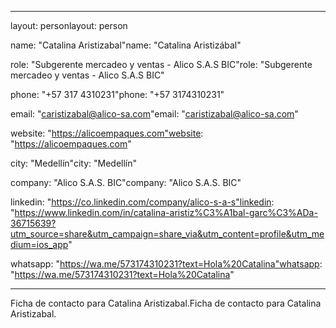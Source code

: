 ------

layout: personlayout: person

name: "Catalina Aristizabal"name: "Catalina Aristizábal"

role: "Subgerente mercadeo y ventas - Alico S.A.S BIC"role: "Subgerente mercadeo y ventas - Alico S.A.S BIC"

phone: "+57 317 4310231"phone: "+57 3174310231"

email: "caristizabal@alico-sa.com"email: "caristizabal@alico-sa.com"

website: "https://alicoempaques.com"website: "https://alicoempaques.com"

city: "Medellín"city: "Medellín"

company: "Alico S.A.S. BIC"company: "Alico S.A.S. BIC"

linkedin: "https://co.linkedin.com/company/alico-s-a-s"linkedin: "https://www.linkedin.com/in/catalina-aristiz%C3%A1bal-garc%C3%ADa-36715639?utm_source=share&utm_campaign=share_via&utm_content=profile&utm_medium=ios_app"

whatsapp: "https://wa.me/573174310231?text=Hola%20Catalina"whatsapp: "https://wa.me/573174310231?text=Hola%20Catalina"

------



Ficha de contacto para Catalina Aristizabal.Ficha de contacto para Catalina Aristizabal.
